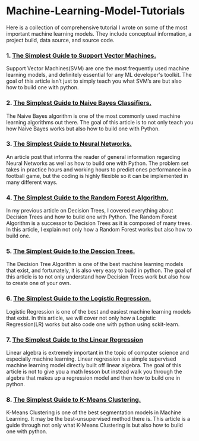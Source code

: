 <h1>Machine-Learning-Model-Tutorials</h1>
<p>Here is a collection of comprehensive tutorial I wrote on some of the most important machine learning models. They include conceptual information, a project build, data source, and source code. </p>
<h3>1. <a href="https://theryanrana.medium.com/the-simplest-guide-to-support-vector-machines-cf380568c3a6?">The Simplest Guide to Support Vector Machines.</a></h3>
<p>Support Vector Machines(SVM) are one the most frequently used machine learning models, and definitely essential for any ML developer's toolkit. The goal of this article isn’t just to simply teach you what SVM’s are but also how to build one with python.</p>
<h3>2. <a href="https://theryanrana.medium.com/the-simplest-guide-to-naive-bayes-classifiers-b57c170cc9e9?">The Simplest Guide to Naive Bayes Classifiers.</a></h3>
<p>The Naive Bayes algorithm is one of the most commonly used machine learning algorithms out there. The goal of this article is to not only teach you how Naive Bayes works but also how to build one with Python.</p>
<h3>3. <a href="https://theryanrana.medium.com/the-simplest-guide-to-neural-networks-5faa74dd01d5">The Simplest Guide to Neural Networks.</a></h3>
<p>An article post that informs the reader of general information regarding Neural Networks as well as how to build one with Python. The problem set takes in practice hours and working hours to predict ones performance in a football game, but the coding is highly flexible so it can be implemented in many different ways.</p>
<h3>4. <a href="https://theryanrana.medium.com/the-simplest-guide-to-the-random-forest-algorithm-c635cf9c2868">The Simplest Guide to the Random Forest Algorithm.</a></h3>
<p>In my previous article on Decision Trees, I covered everything about Decision Trees and how to build one with Python. The Random Forest Algorithm is a successor to Decision Trees as it is composed of many trees. In this article, I explain not only how a Random Forest works but also how to build one.</p>
<h3>5. <a href="https://theryanrana.medium.com/the-simplest-guide-to-decision-trees-d3032dda497a">The Simplest Guide to the Descion Trees.</a></h3>
<p>The Decision Tree Algorithm is one of the best machine learning models that exist, and fortunately, it is also very easy to build in python. The goal of this article is to not only understand how Decision Trees work but also how to create one of your own.
</p>
<h3>6. <a href="https://theryanrana.medium.com/the-simplest-guide-to-logistic-regression-fd5d912fa181">The Simplest Guide to the Logistic Regression.</a></h3>
<p>Logistic Regression is one of the best and easiest machine learning models that exist. In this article, we will cover not only how a Logistic Regression(LR) works but also code one with python using sckit-learn.
</p>
<h3>7. <a href="https://theryanrana.medium.com/the-simplest-guide-to-linear-regression-e8b93e1f76de">The Simplest Guide to the Linear Regression</a></h3>
<p>Linear algebra is extremely important in the topic of computer science and especially machine learning. Linear regression is a simple supervised machine learning model directly built off linear algebra. The goal of this article is not to give you a math lesson but instead walk you through the algebra that makes up a regression model and then how to build one in python.
</p>
<h3>8. <a href="https://theryanrana.medium.com/the-simplest-guide-to-k-means-clustering-and-python-fb42195ef829">The Simplest Guide to K-Means Clustering.</a></h3>
<p>K-Means Clustering is one of the best segmentation models in Machine Learning. It may be the best-unsupervised method there is. This article is a guide through not only what K-Means Clustering is but also how to build one with python.
</p>







